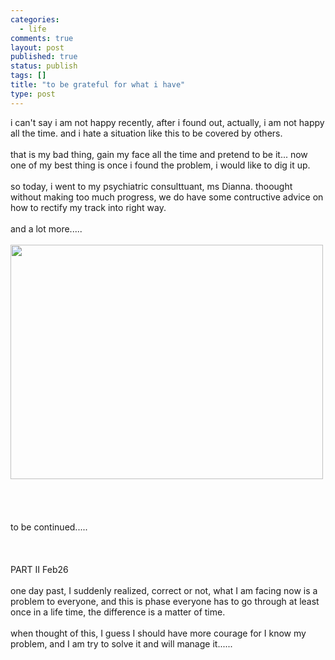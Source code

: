 ```yaml
--- 
categories: 
  - life
comments: true
layout: post
published: true
status: publish
tags: []
title: "to be grateful for what i have"
type: post
---
```

<div id="msgcns!3725CC0EE38B1F6!953" class="bvMsg">i can't say i am not happy recently, after i found out, actually, i am not happy all the time. and i hate a situation like this to be covered by others.<br><br>that is my bad thing, gain my face all the time and pretend to be it... now one of my best thing is once i found the problem, i would like to dig it up. <br><br>so today, i went to my psychiatric consulttuant, ms Dianna. thoought without making too much progress, we do have some contructive advice on how to rectify my track into right way.<br><br>and a lot more.....<br><br><div style="width:502px;">
<img src="http://static.flickr.com/41/104396805_33cdaf0d21.jpg?v=0" alt="" height="375" width="500"><br><br><br>
</div>
<br><br>to be continued.....<br><br><br><br>PART II Feb26<br><br>one day past, I suddenly realized, correct or not, what I am facing now is a problem to everyone, and this is phase everyone has to go through at least once in a life time, the difference is a matter of time.<br><br>when thought of this, I guess I should have more courage for I know my problem, and I am try to solve it and will manage it......<br>
</div>
